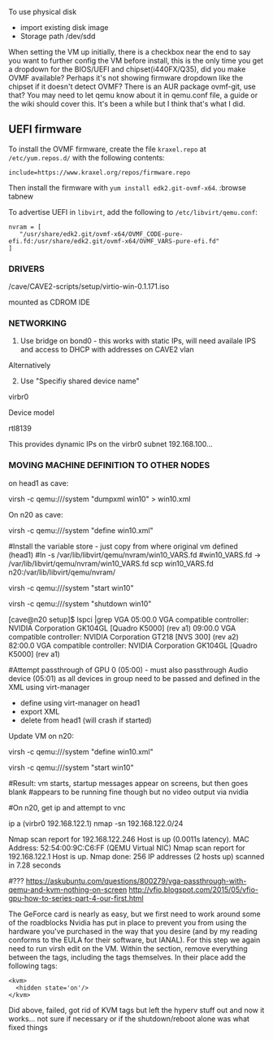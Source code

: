 To use physical disk
- import existing disk image
- Storage path /dev/sdd

When setting the VM up initially, there is a checkbox near the end to say you want to further config the VM before install, this is the only time you get a dropdown for the BIOS/UEFI and chipset(i440FX/Q35), did you make OVMF available? Perhaps it's not showing firmware dropdown like the chipset if it doesn't detect OVMF? There is an AUR package ovmf-git, use that? You may need to let qemu know about it in qemu.conf file, a guide or the wiki should cover this. It's been a while but I think that's what I did.


## UEFI firmware

To install the OVMF firmware, create the file `kraxel.repo` at `/etc/yum.repos.d/` with the following contents:

```
include=https://www.kraxel.org/repos/firmware.repo
```

Then install the firmware with `yum install edk2.git-ovmf-x64`.
:browse tabnew

To advertise UEFI in `libvirt`, add the following to `/etc/libvirt/qemu.conf`:

```
nvram = [
   "/usr/share/edk2.git/ovmf-x64/OVMF_CODE-pure-efi.fd:/usr/share/edk2.git/ovmf-x64/OVMF_VARS-pure-efi.fd"
]

```

### DRIVERS

/cave/CAVE2-scripts/setup/virtio-win-0.1.171.iso

mounted as CDROM IDE

### NETWORKING

1) Use bridge on bond0 - this works with static IPs, will need availale IPS and access to DHCP with addresses on CAVE2 vlan

Alternatively

2) Use "Specifiy shared device name"

virbr0

Device model

rtl8139

This provides dynamic IPs on the virbr0 subnet 192.168.100...

### MOVING MACHINE DEFINITION TO OTHER NODES

on head1 as cave:

virsh -c qemu:///system "dumpxml win10" > win10.xml

On n20 as cave:

virsh -c qemu:///system "define win10.xml"

#Install the variable store - just copy from where original vm defined (head1)
#ln -s /var/lib/libvirt/qemu/nvram/win10_VARS.fd
#win10_VARS.fd -> /var/lib/libvirt/qemu/nvram/win10_VARS.fd
scp win10_VARS.fd n20:/var/lib/libvirt/qemu/nvram/

virsh -c qemu:///system "start win10"

virsh -c qemu:///system "shutdown win10"

[cave@n20 setup]$ lspci |grep VGA
05:00.0 VGA compatible controller: NVIDIA Corporation GK104GL [Quadro K5000] (rev a1)
09:00.0 VGA compatible controller: NVIDIA Corporation GT218 [NVS 300] (rev a2)
82:00.0 VGA compatible controller: NVIDIA Corporation GK104GL [Quadro K5000] (rev a1)

#Attempt passthrough of GPU 0 (05:00) - must also passthrough Audio device (05:01) as all devices in group need to be passed and defined in the XML using virt-manager

 - define using virt-manager on head1
 - export XML
 - delete from head1 (will crash if started)

Update VM on n20:

virsh -c qemu:///system "define win10.xml"

virsh -c qemu:///system "start win10"

#Result: vm starts, startup messages appear on screens, but then goes blank
#appears to be running fine though but no video output via nvidia

#On n20, get ip and attempt to vnc

ip a
(virbr0 192.168.122.1)
nmap -sn 192.168.122.0/24

Nmap scan report for 192.168.122.246
Host is up (0.0011s latency).
MAC Address: 52:54:00:9C:C6:FF (QEMU Virtual NIC)
Nmap scan report for 192.168.122.1
Host is up.
Nmap done: 256 IP addresses (2 hosts up) scanned in 7.28 seconds

#???
https://askubuntu.com/questions/800279/vga-passthrough-with-qemu-and-kvm-nothing-on-screen
http://vfio.blogspot.com/2015/05/vfio-gpu-how-to-series-part-4-our-first.html

The GeForce card is nearly as easy, but we first need to work around some of the roadblocks Nvidia has put in place to prevent you from using the hardware you've purchased in the way that you desire (and by my reading conforms to the EULA for their software, but IANAL).  For this step we again need to run virsh edit on the VM.  Within the <features> section, remove everything between the <hyperv> tags, including the tags themselves.  In their place add the following tags:

    <kvm>
      <hidden state='on'/>
    </kvm>


Did above, failed, got rid of KVM tags but left the hyperv stuff out and now it works... not sure if necessary or if the shutdown/reboot alone was what fixed things
